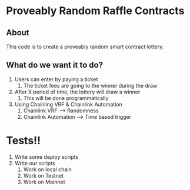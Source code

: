 # Proveably Random Raffle Contracts

## About 

This code is to create a proveably random smart contract lottery.

## What do we want it to do?

1. Users can enter by paying a ticket
   1. The ticket fees are going to the winner during the draw
2. After X period of time, the lottery will draw a winner
   1. This will be done programmatically
3. Using Chainling VRF & Chainlink Automation
   1. Chainlink VRF --> Randomness
   2. Chainlink Automation --> Time based trigger


# Tests!!

1. Write some deploy scripts
2. Write our scripts
   1. Work on local chain
   2. Work on Testnet
   3. Work on Mainnet
